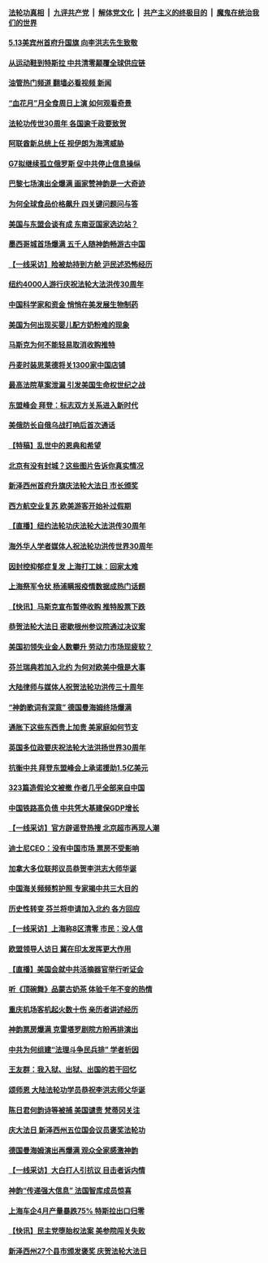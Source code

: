 ####  [法轮功真相](../../../../basic/blob/master/README.md?t=05150831) &nbsp;|&nbsp; [九评共产党](../../../../9ping.md/blob/master/README.md?t=05150831) &nbsp;|&nbsp; [解体党文化](../../../../jtdwh.md/blob/master/README.md?t=05150831)  &nbsp;|&nbsp; [共产主义的终极目的](../../../../gczydzjmd.md/blob/master/README.md?t=05150831) &nbsp;|&nbsp; [魔鬼在统治我们的世界](../../../../mgztzwmdsj.md/blob/master/README.md?t=05150831) 

#### [5.13美宾州首府升国旗 向李洪志先生致敬](../pages/nf4514/n13737058.md?t=05150831) 

#### [从运动鞋到特斯拉 中共清零颠覆全球供应链](../pages/nf4514/n13736996.md?t=05150831) 

#### [油管热门频道 翻墙必看视频 新闻](http://45.76.130.85:81/youtube.html?05150831)

#### [“血花月”月全食周日上演 如何观看奇景](../pages/nf4514/n13736911.md?t=05150831) 

#### [法轮功传世30周年 各国逾千政要致贺](../pages/nf4514/n13735828.md?t=05150831) 

#### [阿联酋新总统上任 视伊朗为海湾威胁](../pages/nf4514/n13736863.md?t=05150831) 

#### [G7拟继续孤立俄罗斯 促中共停止信息操纵](../pages/nf4514/n13736875.md?t=05150831) 

#### [巴黎七场演出全爆满 画家赞神韵是一大奇迹](../pages/nf4514/n13736534.md?t=05150831) 

#### [为何全球食品价格飙升 四关键问题问与答](../pages/nf4514/n13735978.md?t=05150831) 

#### [美国与东盟会谈有成 东南亚国家选边站？](../pages/nf4514/n13736496.md?t=05150831) 

#### [墨西哥城首场爆满 五千人随神韵畅游古中国](../pages/nf4514/n13736814.md?t=05150831) 

#### [【一线采访】险被劫持到方舱 沪民述恐怖经历](../pages/nf4514/n13735476.md?t=05150831) 

#### [纽约4000人游行庆祝法轮大法洪传30周年](../pages/nf4514/n13735001.md?t=05150831) 

#### [中国科学家和资金 悄悄在美发展生物制药](../pages/nf4514/n13736311.md?t=05150831) 

#### [美国为何出现买婴儿配方奶粉难的现象](../pages/nf4514/n13735967.md?t=05150831) 

#### [马斯克为何不能轻易取消收购推特](../pages/nf4514/n13736176.md?t=05150831) 

#### [丹麦时装思莱德将关1300家中国店铺](../pages/nf4514/n13736064.md?t=05150831) 

#### [最高法院草案泄漏 引发美国生命权世纪之战](../pages/nf4514/n13733287.md?t=05150831) 

#### [东盟峰会 拜登：标志双方关系进入新时代](../pages/nf4514/n13735984.md?t=05150831) 

#### [美俄防长自俄乌战打响后首次通话](../pages/nf4514/n13735971.md?t=05150831) 

#### [【特稿】乱世中的恩典和希望](../pages/nf4514/n13734687.md?t=05150831) 

#### [北京有没有封城？这些图片告诉你真实情况](../pages/nf4514/n13735934.md?t=05150831) 

#### [新泽西州首府升旗庆法轮大法日 市长颁奖](../pages/nf4514/n13735059.md?t=05150831) 

#### [西方航空业复苏 欧美游客开始补过假期](../pages/nf4514/n13735890.md?t=05150831) 

#### [【直播】纽约法轮功庆法轮大法洪传30周年](../pages/nf4514/n13731491.md?t=05150831) 

#### [海外华人学者媒体人祝法轮功洪传世界30周年](../pages/nf4514/n13735835.md?t=05150831) 

#### [因封控抑郁症复发 上海打工妹：回家太难](../pages/nf4514/n13735860.md?t=05150831) 

#### [上海祭军令状 杨浦瞒报疫情数据成热门话题](../pages/nf4514/n13735363.md?t=05150831) 

#### [【快讯】马斯克宣布暂停收购 推特股票下跌](../pages/nf4514/n13735724.md?t=05150831) 

#### [恭贺法轮大法日 密歇根州参议院通过决议案](../pages/nf4514/n13735241.md?t=05150831) 

#### [美国初领失业金人数攀升 劳动力市场现疲软？](../pages/nf4514/n13735138.md?t=05150831) 

#### [芬兰瑞典若加入北约 为何对欧美中俄是大事](../pages/nf4514/n13734971.md?t=05150831) 

#### [大陆律师与媒体人祝贺法轮功洪传三十周年](../pages/nf4514/n13735062.md?t=05150831) 

#### [“神韵歌词有深意” 德国曼海姆终场爆满](../pages/nf4514/n13735203.md?t=05150831) 

#### [通胀下这些东西贵上加贵 美家庭如何节支](../pages/nf4514/n13734745.md?t=05150831) 

#### [英国多位政要庆祝法轮大法洪扬世界30周年](../pages/nf4514/n13734739.md?t=05150831) 

#### [抗衡中共 拜登东盟峰会上承诺援助1.5亿美元](../pages/nf4514/n13735000.md?t=05150831) 

#### [323篇造假论文被撤 作者几乎全部来自中国](../pages/nf4514/n13734985.md?t=05150831) 

#### [中国铁路高负债 中共凭大基建保GDP增长](../pages/nf4514/n13734868.md?t=05150831) 

#### [【一线采访】官方辟谣登热搜 北京超市再现人潮](../pages/nf4514/n13734311.md?t=05150831) 

#### [迪士尼CEO：没有中国市场 票房不受影响](../pages/nf4514/n13734665.md?t=05150831) 

#### [加拿大多位联邦议员恭贺李洪志大师华诞](../pages/nf4514/n13734374.md?t=05150831) 

#### [中国海关频频剪护照 专家揭中共三大目的](../pages/nf4514/n13734312.md?t=05150831) 

#### [历史性转变 芬兰将申请加入北约 各方回应](../pages/nf4514/n13734455.md?t=05150831) 

#### [【一线采访】上海称8区清零 市民：没人信](../pages/nf4514/n13734326.md?t=05150831) 

#### [欧盟领导人访日 冀在印太发挥更大作用](../pages/nf4514/n13734376.md?t=05150831) 

#### [【直播】美国会就中共活摘器官举行听证会](../pages/nf4514/n13732843.md?t=05150831) 

#### [听《顶碗舞》品蒙古奶茶 体验千年不变的热情](../pages/nf4514/n13733580.md?t=05150831) 

#### [重庆机场客机起火数十伤 亲历者讲述经历](../pages/nf4514/n13733889.md?t=05150831) 

#### [神韵票房爆满 克雷塔罗剧院方盼再排演出](../pages/nf4514/n13734280.md?t=05150831) 

#### [中共为何组建“法理斗争民兵排” 学者析因](../pages/nf4514/n13734109.md?t=05150831) 

#### [王友群：我入狱、出狱、出国的若干回忆](../pages/nf4514/n13733957.md?t=05150831) 

#### [颂师恩 大陆法轮功学员恭祝李洪志师父华诞](../pages/nf4514/n13732165.md?t=05150831) 

#### [陈日君何韵诗等被捕 美国谴责 梵蒂冈关注](../pages/nf4514/n13733849.md?t=05150831) 

#### [庆大法日 新泽西州五位国会议员褒奖法轮功](../pages/nf4514/n13731781.md?t=05150831) 

#### [德国曼海姆演出再爆满 观众全家感激神韵](../pages/nf4514/n13734062.md?t=05150831) 

#### [【一线采访】大白打人引抗议 目击者诉内情](../pages/nf4514/n13733097.md?t=05150831) 

#### [神韵“传递强大信息” 法国智库成员惊喜](../pages/nf4514/n13733824.md?t=05150831) 

#### [上海车企4月产量暴跌75% 特斯拉出口归零](../pages/nf4514/n13733278.md?t=05150831) 

#### [【快讯】民主党堕胎权法案 美参院闯关失败](../pages/nf4514/n13733698.md?t=05150831) 

#### [新泽西州27个县市颁发褒奖 庆贺法轮大法日](../pages/nf4514/n13733454.md?t=05150831) 

<img src='http://gfw-breaker.win/goodnews/indexes/nf4514.md' width='0px' height='0px'/>
